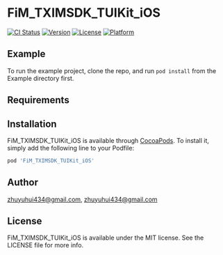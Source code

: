 # FiM_TXIMSDK_TUIKit_iOS

[![CI Status](https://img.shields.io/travis/zhuyuhui434@gmail.com/FiM_TXIMSDK_TUIKit_iOS.svg?style=flat)](https://travis-ci.org/zhuyuhui434@gmail.com/FiM_TXIMSDK_TUIKit_iOS)
[![Version](https://img.shields.io/cocoapods/v/FiM_TXIMSDK_TUIKit_iOS.svg?style=flat)](https://cocoapods.org/pods/FiM_TXIMSDK_TUIKit_iOS)
[![License](https://img.shields.io/cocoapods/l/FiM_TXIMSDK_TUIKit_iOS.svg?style=flat)](https://cocoapods.org/pods/FiM_TXIMSDK_TUIKit_iOS)
[![Platform](https://img.shields.io/cocoapods/p/FiM_TXIMSDK_TUIKit_iOS.svg?style=flat)](https://cocoapods.org/pods/FiM_TXIMSDK_TUIKit_iOS)

## Example

To run the example project, clone the repo, and run `pod install` from the Example directory first.

## Requirements

## Installation

FiM_TXIMSDK_TUIKit_iOS is available through [CocoaPods](https://cocoapods.org). To install
it, simply add the following line to your Podfile:

```ruby
pod 'FiM_TXIMSDK_TUIKit_iOS'
```

## Author

zhuyuhui434@gmail.com, zhuyuhui434@gmail.com

## License

FiM_TXIMSDK_TUIKit_iOS is available under the MIT license. See the LICENSE file for more info.
